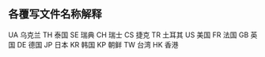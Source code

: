 ## 各覆写文件名称解释
UA 乌克兰
TH 泰国
SE 瑞典
CH 瑞士
CS 捷克
TR 土耳其
US 美国
FR 法国
GB 英国
DE 德国
JP 日本
KR 韩国
KP 朝鲜
TW 台湾
HK 香港
